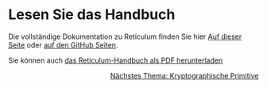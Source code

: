 # Lesen Sie das Handbuch
Die vollständige Dokumentation zu Reticulum finden Sie hier [Auf dieser Seite](manual/index.html) oder [auf den GitHub Seiten](https://markqvist.github.io/Reticulum/manual/).

Sie können auch [das Reticulum-Handbuch als PDF herunterladen](manual/Reticulum%20Manual.pdf)

<p align="right"><a href="crypto_de.html">Nächstes Thema: Kryptographische Primitive</a></p>
